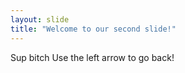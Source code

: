 ```yaml
---
layout: slide
title: "Welcome to our second slide!"
---
```

Sup bitch
Use the left arrow to go back!